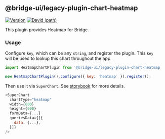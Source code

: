 <!--
Licensed to the Apache Software Foundation (ASF) under one
or more contributor license agreements.  See the NOTICE file
distributed with this work for additional information
regarding copyright ownership.  The ASF licenses this file
to you under the Apache License, Version 2.0 (the
"License"); you may not use this file except in compliance
with the License.  You may obtain a copy of the License at

  http://www.apache.org/licenses/LICENSE-2.0

Unless required by applicable law or agreed to in writing,
software distributed under the License is distributed on an
"AS IS" BASIS, WITHOUT WARRANTIES OR CONDITIONS OF ANY
KIND, either express or implied.  See the License for the
specific language governing permissions and limitations
under the License.
-->

## @bridge-ui/legacy-plugin-chart-heatmap

[![Version](https://img.shields.io/npm/v/@bridge-ui/legacy-plugin-chart-heatmap.svg?style=flat-square)](https://www.npmjs.com/package/@bridge-ui/legacy-plugin-chart-heatmap)
[![David (path)](https://img.shields.io/david/apache-bridge/bridge-ui-plugins.svg?path=packages%2Fbridge-ui-legacy-plugin-chart-heatmap&style=flat-square)](https://david-dm.org/apache-bridge/bridge-ui-plugins?path=packages/bridge-ui-legacy-plugin-chart-heatmap)

This plugin provides Heatmap for Bridge.

### Usage

Configure `key`, which can be any `string`, and register the plugin. This `key` will be used to
lookup this chart throughout the app.

```js
import HeatmapChartPlugin from '@bridge-ui/legacy-plugin-chart-heatmap';

new HeatmapChartPlugin().configure({ key: 'heatmap' }).register();
```

Then use it via `SuperChart`. See
[storybook](https://apache-bridge.github.io/bridge-ui-plugins/?selectedKind=plugin-chart-heatmap)
for more details.

```js
<SuperChart
  chartType="heatmap"
  width={600}
  height={600}
  formData={...}
  queriesData={[{
    data: {...},
  }]}
/>
```
